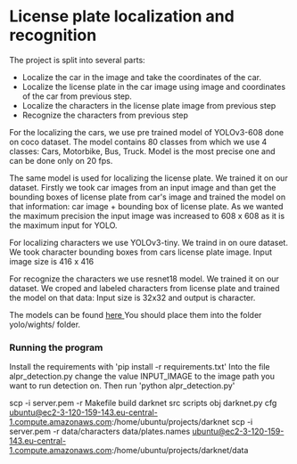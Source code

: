 # License plate localization and recognition

The project is split into several parts:
* Localize the car in the image and take the coordinates of the car.
* Localize the license plate in the car image using image and coordinates of the car from previous step.
* Localize the characters in the license plate image from previous step
* Recognize the characters from previous step


For the localizing the cars, we use pre trained model of YOLOv3-608 done on coco dataset. The model contains 80 classes
from which we use 4 classes: Cars, Motorbike, Bus, Truck. Model is the most precise one and can be done only on 20 fps.

The same model is used for localizing the license plate. We trained it on our dataset. Firstly we took car images from an input image and than get the bounding boxes of license plate from car's image and trained the model on that information:
car image + bounding box of license plate. As we wanted the maximum precision the input image was increased to 608 x 608 as it is the maximum input for YOLO. 

For localizing characters we use YOLOv3-tiny. We traind in on oure dataset. We took character bounding boxes from cars license plate image. Input image size is 416 x 416

For recognize the characters we use resnet18 model. We trained it on our dataset. We croped and labeled characters from license plate and trained the model on that data:
Input size is 32x32 and output is character.



The models can be found <a href='https://drive.google.com/open?id=1i4wW_d4oZDp-icTOGNQ2SapdNFnU_2Ky'> here </a>
You should place them into the folder yolo/wights/ folder.

###  Running the program
Install the requirements with 'pip install -r requirements.txt'
Into the file alpr_detection.py change the value INPUT_IMAGE to the image path you want to run detection on.
Then run 'python alpr_detection.py'


scp -i server.pem -r Makefile build darknet src scripts obj darknet.py cfg ubuntu@ec2-3-120-159-143.eu-central-1.compute.amazonaws.com:/home/ubuntu/projects/darknet
scp -i server.pem -r data/characters data/plates.names ubuntu@ec2-3-120-159-143.eu-central-1.compute.amazonaws.com:/home/ubuntu/projects/darknet/data
 